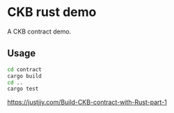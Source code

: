 # CKB rust demo

A CKB contract demo.

## Usage

``` sh
cd contract
cargo build
cd ..
cargo test
```

https://justjjy.com/Build-CKB-contract-with-Rust-part-1

